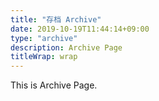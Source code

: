 ```yaml
---
title: "存档 Archive"
date: 2019-10-19T11:44:14+09:00
type: "archive"
description: Archive Page
titleWrap: wrap
---
```


This is Archive Page.
